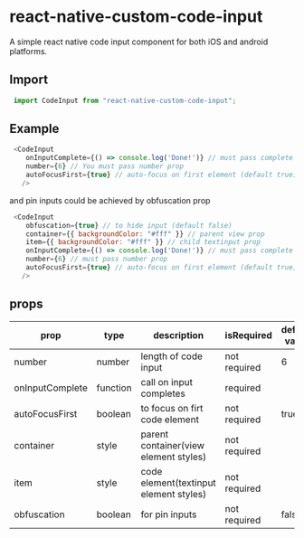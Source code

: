 # react-native-custom-code-input

A simple react native code input component for both iOS and android platforms.



## Import
```js
 import CodeInput from "react-native-custom-code-input";
```

## Example

```js
 <CodeInput
    onInputComplete={() => console.log('Done!')} // must pass complete prop
    number={6} // You must pass number prop
    autoFocusFirst={true} // auto-focus on first element (default true)
   />
```


and pin inputs could be achieved by obfuscation prop

```js
 <CodeInput
    obfuscation={true} // to hide input (default false)
    container={{ backgroundColor: "#fff" }} // parent view prop
    item={{ backgroundColor: "#fff" }} // child textinput prop
    onInputComplete={() => console.log('Done!')} // must pass complete prop
    number={6} // must pass number prop
    autoFocusFirst={true} // auto-focus on first element (default true)
   />
```

## props

| prop              | type                      | description                       | isRequired   | default value |
| ----------------- | ------------------------- | --------------------------------- | ------------ | ------------ |
| number            | number                    | length of code input              | not required | 6       |
| onInputComplete   | function                  | call on input completes           | required     |        |
| autoFocusFirst    | boolean                   | to focus on firt code element                    | not required| true |
| container         | style                     | parent container(view element styles) | not required | |
| item              | style                     | code element(textinput element styles)| not required|  |
| obfuscation       | boolean                   | for pin inputs                    | not required| false |
